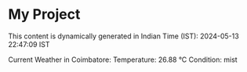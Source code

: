 # My Project

This content is dynamically generated in Indian Time (IST): 2024-05-13 22:47:09 IST


Current Weather in Coimbatore:
Temperature: 26.88 °C
Condition: mist

